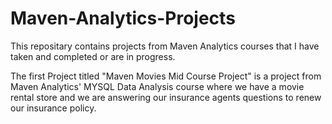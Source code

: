 # Maven-Analytics-Projects
This repositary contains projects from Maven Analytics courses that I have taken and completed or are in progress.

The first Project titled "Maven Movies Mid Course Project" is a project from Maven Analytics' MYSQL Data Analysis course where we have a movie rental store and we are answering our insurance agents questions to renew our insurance policy. 
